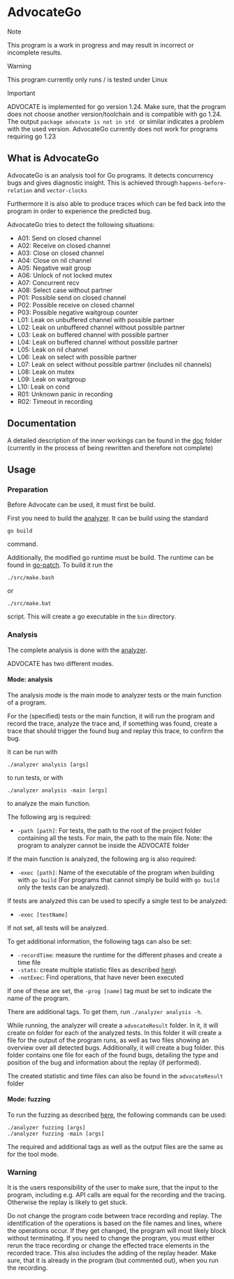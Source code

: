 # AdvocateGo
> [!NOTE]
> This program is a work in progress and may result in incorrect or incomplete results.

> [!WARNING]
> This program currently only runs / is tested under Linux

> [!IMPORTANT]
> ADVOCATE is implemented for go version 1.24.
> Make sure, that the program does not choose another version/toolchain and is compatible with go 1.24.
> The output `package advocate is not in std ` or similar indicates a problem with the used version.
> AdvocateGo currently does not work for programs requiring go 1.23

## What is AdvocateGo
AdvocateGo is an analysis tool for Go programs.
It detects concurrency bugs and gives  diagnostic insight.
This is achieved through `happens-before-relation` and `vector-clocks`

Furthermore it is also able to produce traces which can be fed back into the program in order to experience the predicted bug.

AdvocateGo tries to detect the following situations:
- A01: Send on closed channel
- A02: Receive on closed channel
- A03: Close on closed channel
- A04: Close on nil channel
- A05: Negative wait group
- A06: Unlock of not locked mutex
- A07: Concurrent recv
- A08: Select case without partner
- P01: Possible send on closed channel
- P02: Possible receive on closed channel
- P03: Possible negative waitgroup counter
- L01: Leak on unbuffered channel with possible partner
- L02: Leak on unbuffered channel without possible partner
- L03: Leak on buffered channel with possible partner
- L04: Leak on buffered channel without possible partner
- L05: Leak on nil channel
- L06: Leak on select with possible partner
- L07: Leak on select without possible partner (includes nil channels)
- L08: Leak on mutex
- L09: Leak on waitgroup
- L10: Leak on cond
- R01: Unknown panic in recording
- R02: Timeout in recording

## Documentation
A detailed description of the inner workings can be found in the [doc](doc) folder (currently in the process of being rewritten and therefore not complete)


## Usage

### Preparation
Before Advocate can be used, it must first be build.

First you need to build the [analyzer](analyzer).
It can be build using the standard
```shell
go build
```
command.


Additionally, the modified go runtime must be build. The runtime can be found in [go-patch](go-patch).
To build it run the
```shell
./src/make.bash
```
or
```shell
./src/make.bat
```
script. This will create a go executable in the `bin` directory.


### Analysis

The complete analysis is done with the [analyzer](analyzer).

ADVOCATE has two different modes.

#### Mode: analysis
The analysis mode is the main mode to analyzer tests or the main function of a
program.

For the (specified) tests or the main function, it will run the program and
record the trace, analyze the trace and, if something was found,
create a trace that should trigger the found bug and replay this trace,
to confirm the bug.

It can be run with
```shell
./analyzer analysis [args]
```
to run tests, or with
```shell
./analyzer analysis -main [args]
```
to analyze the main function.

The following arg is required:

- `-path [path]`: For tests, the path to the root of the project folder containing all the tests. For main, the path to the main file. Note: the program to analyzer cannot be inside the ADVOCATE folder

If the main function is analyzed, the following arg is also required:

- `-exec [path]`: Name of the executable of the program when building with `go build` (For programs that cannot simply be build with `go build` only the tests can be analyzed).

If tests are analyzed this can be used to specify a single test to be analyzed:

- `-exec [testName]`

If not set, all tests will be analyzed.

To get additional information, the following tags can also be set:

- `-recordTime`: measure the runtime for the different phases and create a time file
- `-stats`: create multiple statistic files as described [here](doc/statistics.md)\
- `-notExec`: Find operations, that have never been executed

If one of these are set, the `-prog [name]` tag must be set to indicate the name of the program.

There are additional tags. To get them, run `./analyzer analysis -h`.

While running, the analyzer will create a `advocateResult` folder. In it, it will create on
folder for each of the analyzed tests. In this folder it will create a file
for the output of the program runs, as well as two files showing an
overview over all detected bugs. Additionally, it will create a bug folder.
this folder contains one file for each of the found bugs, detailing the
type and position of the bug and information about the replay (if performed).

The created statistic and time files can also be found in the `advocateResult` folder

#### Mode: fuzzing
To run the fuzzing as described [here](doc/fuzzing.md), the following commands can be used:

```shell
./analyzer fuzzing [args]
./analyzer fuzzing -main [args]
```

The required and additional tags as well as the output files are the same as for the tool mode.

### Warning
It is the users responsibility of the user to make sure, that the input to
the program, including e.g. API calls are equal for the recording and the
tracing. Otherwise the replay is likely to get stuck.

Do not change the program code between trace recording and replay. The identification of the operations is based on the file names and lines, where the operations occur. If they get changed, the program will most likely block without terminating. If you need to change the program, you must either rerun the trace recording or change the effected trace elements in the recorded trace.
This also includes the adding of the replay header. Make sure, that it is already in the program (but commented out), when you run the recording.
